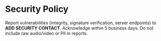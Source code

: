 # Security Policy

Report vulnerabilities (integrity, signature verification, server endpoints) to **ADD SECURITY CONTACT**. Acknowledge within 5 business days.
Do not include raw audio/video or PII in reports.
